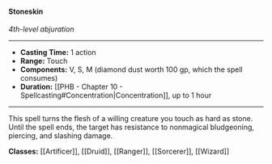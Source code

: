 #### Stoneskin
*4th-level abjuration*
___
- **Casting Time:** 1 action
- **Range:** Touch
- **Components:** V, S, M (diamond dust worth 100 gp, which the spell consumes)
- **Duration:** [[PHB - Chapter 10 - Spellcasting#Concentration|Concentration]], up to 1 hour
---
This spell turns the flesh of a willing creature you touch as hard as stone. Until the spell ends, the target has resistance to nonmagical bludgeoning, piercing, and slashing damage.

**Classes:** [[Artificer]], [[Druid]], [[Ranger]], [[Sorcerer]], [[Wizard]]